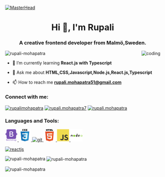 [![MasterHead](https://dezinebrainz.com/images/web-design-gif.gif)](https://rupali-mohapatra.io)
<h1 align="center">Hi 👋, I'm Rupali</h1>
<h3 align="center">A creative frontend developer from Malmö,Sweden.</h3>
<img align="right" alt="coding" src= "https://c.tenor.com/_DOBjnGspYAAAAAM/code-coding.gif">
<p align="left"> <img src="https://komarev.com/ghpvc/?username=rupali-mohapatra&label=Profile%20views&color=0e75b6&style=flat" alt="rupali-mohapatra" /> </p>

- 🌱 I’m currently learning **React.js with Typescript**

- 💬 Ask me about **HTML,CSS,Javascript,Node.js,React.js,Typescript**

- 📫 How to reach me **rupali.mohapatra51@gmail.com**

<h3 align="left">Connect with me:</h3>
<p align="left">
<a href="https://linkedin.com/in/rupalimohapatra" target="blank"><img align="center" src="https://raw.githubusercontent.com/rahuldkjain/github-profile-readme-generator/master/src/images/icons/Social/linked-in-alt.svg" alt="rupalimohapatra" height="30" width="40" /></a>
<a href="https://fb.com/rupali.mohapatra7" target="blank"><img align="center" src="https://raw.githubusercontent.com/rahuldkjain/github-profile-readme-generator/master/src/images/icons/Social/facebook.svg" alt="rupali.mohapatra7" height="30" width="40" /></a>
<a href="https://instagram.com/rupali.mohapatra" target="blank"><img align="center" src="https://raw.githubusercontent.com/rahuldkjain/github-profile-readme-generator/master/src/images/icons/Social/instagram.svg" alt="rupali.mohapatra" height="30" width="40" /></a>
</p>

<h3 align="left">Languages and Tools:</h3>
<p align="left"> <a href="https://getbootstrap.com" target="_blank" rel="noreferrer"> <img src="https://raw.githubusercontent.com/devicons/devicon/master/icons/bootstrap/bootstrap-plain-wordmark.svg" alt="bootstrap" width="40" height="40"/> </a> <a href="https://www.w3schools.com/css/" target="_blank" rel="noreferrer"> <img src="https://raw.githubusercontent.com/devicons/devicon/master/icons/css3/css3-original-wordmark.svg" alt="css3" width="40" height="40"/> </a> <a href="https://git-scm.com/" target="_blank" rel="noreferrer"> <img src="https://www.vectorlogo.zone/logos/git-scm/git-scm-icon.svg" alt="git" width="40" height="40"/> </a> <a href="https://www.w3.org/html/" target="_blank" rel="noreferrer"> <img src="https://raw.githubusercontent.com/devicons/devicon/master/icons/html5/html5-original-wordmark.svg" alt="html5" width="40" height="40"/> </a> <a href="https://developer.mozilla.org/en-US/docs/Web/JavaScript" target="_blank" rel="noreferrer"> <img src="https://raw.githubusercontent.com/devicons/devicon/master/icons/javascript/javascript-original.svg" alt="javascript" width="40" height="40"/> </a>  
  <a href="https://nodejs.org" target="_blank" rel="noreferrer"> <img src="https://raw.githubusercontent.com/devicons/devicon/master/icons/nodejs/nodejs-original-wordmark.svg" alt="nodejs" width="40" height="40"/> </a> </p>
   <a href="https://reactjs.org" target="_blank" rel="noreferrer"> <img src="https://raw.githubusercontent.com/devicons/devicon/master/icons/reactjs/reactjs-original-wordmark.svg" alt="reactjs" width="40" height="40"/> </a> </p>

<p><img align="left" src="https://github-readme-stats.vercel.app/api/top-langs?username=rupali-mohapatra&show_icons=true&locale=en&layout=compact" alt="rupali-mohapatra" /></p>

<p>&nbsp;<img align="center" src="https://github-readme-stats.vercel.app/api?username=rupali-mohapatra&show_icons=true&locale=en" alt="rupali-mohapatra" /></p>

<p><img align="center" src="https://github-readme-streak-stats.herokuapp.com/?user=rupali-mohapatra&" alt="rupali-mohapatra" /></p>
